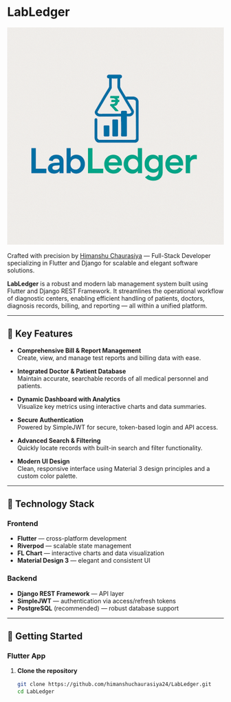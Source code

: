 # LabLedger

![App Screenshot](https://github.com/himanshuchaurasiya24/LabLedger/raw/main/assets/images/app_image.png)

Crafted with precision by [Himanshu Chaurasiya](https://github.com/himanshuchaurasiya24) — Full-Stack Developer specializing in Flutter and Django for scalable and elegant software solutions.


**LabLedger** is a robust and modern lab management system built using Flutter and Django REST Framework. It streamlines the operational workflow of diagnostic centers, enabling efficient handling of patients, doctors, diagnosis records, billing, and reporting — all within a unified platform.

---

## 🔑 Key Features

- **Comprehensive Bill & Report Management**  
  Create, view, and manage test reports and billing data with ease.

- **Integrated Doctor & Patient Database**  
  Maintain accurate, searchable records of all medical personnel and patients.

- **Dynamic Dashboard with Analytics**  
  Visualize key metrics using interactive charts and data summaries.

- **Secure Authentication**  
  Powered by SimpleJWT for secure, token-based login and API access.

- **Advanced Search & Filtering**  
  Quickly locate records with built-in search and filter functionality.

- **Modern UI Design**  
  Clean, responsive interface using Material 3 design principles and a custom color palette.

---

## 🧰 Technology Stack

### Frontend
- **Flutter** — cross-platform development
- **Riverpod** — scalable state management
- **FL Chart** — interactive charts and data visualization
- **Material Design 3** — elegant and consistent UI

### Backend
- **Django REST Framework** — API layer
- **SimpleJWT** — authentication via access/refresh tokens
- **PostgreSQL** (recommended) — robust database support

---

## 🚀 Getting Started

### Flutter App

1. **Clone the repository**
   ```bash
   git clone https://github.com/himanshuchaurasiya24/LabLedger.git
   cd LabLedger

